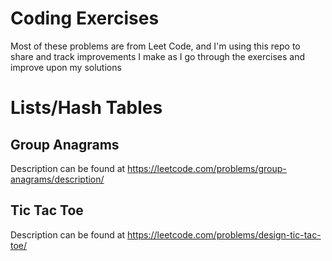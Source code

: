 # Coding Exercises
Most of these problems are from Leet Code, and I'm using this repo to share and track improvements I make as I go through the exercises and improve upon my solutions

# Lists/Hash Tables
## Group Anagrams
Description can be found at https://leetcode.com/problems/group-anagrams/description/

## Tic Tac Toe
Description can be found at https://leetcode.com/problems/design-tic-tac-toe/

